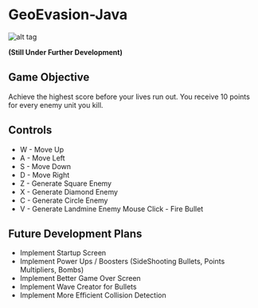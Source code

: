 GeoEvasion-Java 
===============
![alt tag](https://raw.github.com/zhihaomai/GeoEvasion-Java/master/src/img/GeoEvasionScreenshot2.png)

**(Still Under Further Development)**

Game Objective
--------------
Achieve the highest score before your lives run out. You receive 10 points for every enemy unit you kill.

Controls
--------
- W - Move Up
- A - Move Left
- S - Move Down
- D - Move Right
- Z - Generate Square Enemy
- X - Generate Diamond Enemy
- C - Generate Circle Enemy
- V - Generate Landmine Enemy
Mouse Click - Fire Bullet

Future Development Plans
------------------------
- Implement Startup Screen
- Implement Power Ups / Boosters (SideShooting Bullets, Points Multipliers, Bombs)
- Implement Better Game Over Screen
- Implement Wave Creator for Bullets
- Implement More Efficient Collision Detection
